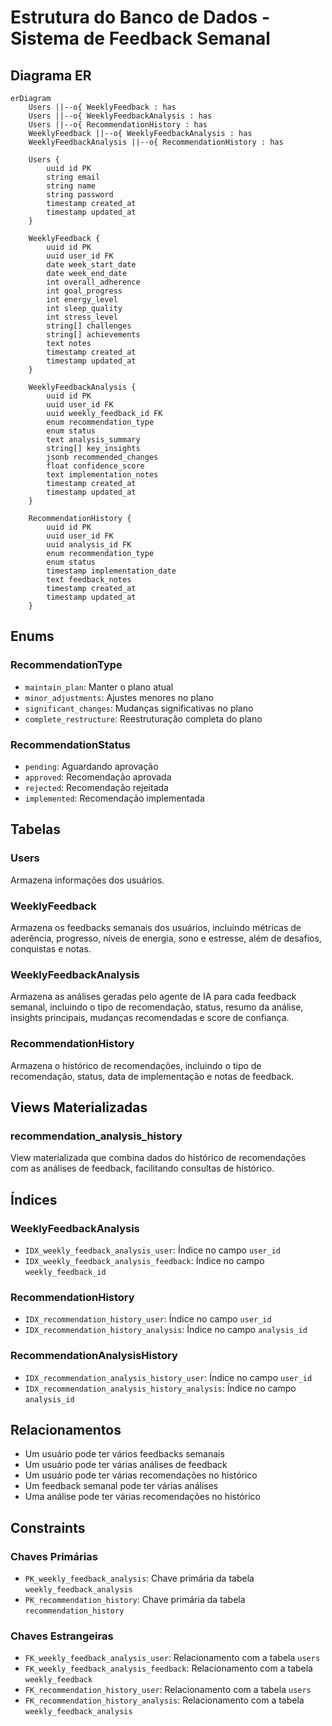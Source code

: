 # Estrutura do Banco de Dados - Sistema de Feedback Semanal

## Diagrama ER

```mermaid
erDiagram
    Users ||--o{ WeeklyFeedback : has
    Users ||--o{ WeeklyFeedbackAnalysis : has
    Users ||--o{ RecommendationHistory : has
    WeeklyFeedback ||--o{ WeeklyFeedbackAnalysis : has
    WeeklyFeedbackAnalysis ||--o{ RecommendationHistory : has

    Users {
        uuid id PK
        string email
        string name
        string password
        timestamp created_at
        timestamp updated_at
    }

    WeeklyFeedback {
        uuid id PK
        uuid user_id FK
        date week_start_date
        date week_end_date
        int overall_adherence
        int goal_progress
        int energy_level
        int sleep_quality
        int stress_level
        string[] challenges
        string[] achievements
        text notes
        timestamp created_at
        timestamp updated_at
    }

    WeeklyFeedbackAnalysis {
        uuid id PK
        uuid user_id FK
        uuid weekly_feedback_id FK
        enum recommendation_type
        enum status
        text analysis_summary
        string[] key_insights
        jsonb recommended_changes
        float confidence_score
        text implementation_notes
        timestamp created_at
        timestamp updated_at
    }

    RecommendationHistory {
        uuid id PK
        uuid user_id FK
        uuid analysis_id FK
        enum recommendation_type
        enum status
        timestamp implementation_date
        text feedback_notes
        timestamp created_at
        timestamp updated_at
    }
```

## Enums

### RecommendationType
- `maintain_plan`: Manter o plano atual
- `minor_adjustments`: Ajustes menores no plano
- `significant_changes`: Mudanças significativas no plano
- `complete_restructure`: Reestruturação completa do plano

### RecommendationStatus
- `pending`: Aguardando aprovação
- `approved`: Recomendação aprovada
- `rejected`: Recomendação rejeitada
- `implemented`: Recomendação implementada

## Tabelas

### Users
Armazena informações dos usuários.

### WeeklyFeedback
Armazena os feedbacks semanais dos usuários, incluindo métricas de aderência, progresso, níveis de energia, sono e estresse, além de desafios, conquistas e notas.

### WeeklyFeedbackAnalysis
Armazena as análises geradas pelo agente de IA para cada feedback semanal, incluindo o tipo de recomendação, status, resumo da análise, insights principais, mudanças recomendadas e score de confiança.

### RecommendationHistory
Armazena o histórico de recomendações, incluindo o tipo de recomendação, status, data de implementação e notas de feedback.

## Views Materializadas

### recommendation_analysis_history
View materializada que combina dados do histórico de recomendações com as análises de feedback, facilitando consultas de histórico.

## Índices

### WeeklyFeedbackAnalysis
- `IDX_weekly_feedback_analysis_user`: Índice no campo `user_id`
- `IDX_weekly_feedback_analysis_feedback`: Índice no campo `weekly_feedback_id`

### RecommendationHistory
- `IDX_recommendation_history_user`: Índice no campo `user_id`
- `IDX_recommendation_history_analysis`: Índice no campo `analysis_id`

### RecommendationAnalysisHistory
- `IDX_recommendation_analysis_history_user`: Índice no campo `user_id`
- `IDX_recommendation_analysis_history_analysis`: Índice no campo `analysis_id`

## Relacionamentos

- Um usuário pode ter vários feedbacks semanais
- Um usuário pode ter várias análises de feedback
- Um usuário pode ter várias recomendações no histórico
- Um feedback semanal pode ter várias análises
- Uma análise pode ter várias recomendações no histórico

## Constraints

### Chaves Primárias
- `PK_weekly_feedback_analysis`: Chave primária da tabela `weekly_feedback_analysis`
- `PK_recommendation_history`: Chave primária da tabela `recommendation_history`

### Chaves Estrangeiras
- `FK_weekly_feedback_analysis_user`: Relacionamento com a tabela `users`
- `FK_weekly_feedback_analysis_feedback`: Relacionamento com a tabela `weekly_feedback`
- `FK_recommendation_history_user`: Relacionamento com a tabela `users`
- `FK_recommendation_history_analysis`: Relacionamento com a tabela `weekly_feedback_analysis` 